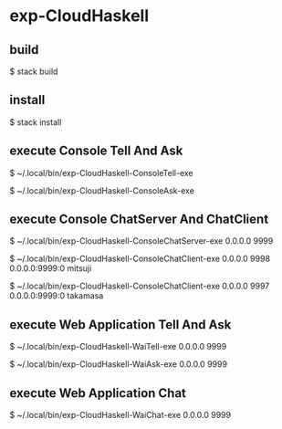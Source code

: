 # exp-CloudHaskell


## build

$ stack build


## install

$ stack install


## execute Console Tell And Ask

$ ~/.local/bin/exp-CloudHaskell-ConsoleTell-exe

$ ~/.local/bin/exp-CloudHaskell-ConsoleAsk-exe


## execute Console ChatServer And ChatClient

$ ~/.local/bin/exp-CloudHaskell-ConsoleChatServer-exe 0.0.0.0 9999

$ ~/.local/bin/exp-CloudHaskell-ConsoleChatClient-exe 0.0.0.0 9998 0.0.0.0:9999:0 mitsuji

$ ~/.local/bin/exp-CloudHaskell-ConsoleChatClient-exe 0.0.0.0 9997 0.0.0.0:9999:0 takamasa


## execute Web Application Tell And Ask

$ ~/.local/bin/exp-CloudHaskell-WaiTell-exe 0.0.0.0 9999

$ ~/.local/bin/exp-CloudHaskell-WaiAsk-exe 0.0.0.0 9999


## execute Web Application Chat

$ ~/.local/bin/exp-CloudHaskell-WaiChat-exe 0.0.0.0 9999

